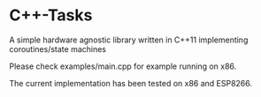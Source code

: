 # C++-Tasks

A simple hardware agnostic library written in C++11 implementing coroutines/state machines

Please check examples/main.cpp for example running on x86.

The current implementation has been tested on x86 and ESP8266.

